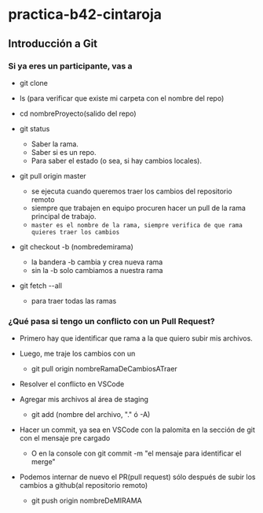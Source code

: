 # practica-b42-cintaroja

## Introducción a Git

### Si ya eres un participante, vas a 

- git clone <url>
- ls (para verificar que existe mi carpeta con el nombre del repo)
- cd nombreProyecto(salido del repo)
- git status 
    - Saber la rama.
    - Saber si es un repo.
    - Para saber el estado (o sea, si hay cambios locales).
- git pull origin master  
    - se ejecuta cuando queremos traer los cambios del repositorio remoto
    - siempre que trabajen en equipo procuren hacer un pull de la rama principal de trabajo.
    - ``` master es el nombre de la rama, siempre verifica de que rama quieres traer los cambios ```

- git checkout -b (nombredemirama)
    - la bandera -b cambia y crea nueva rama
    - sin la -b  solo cambiamos a nuestra rama
- git fetch --all
    - para traer todas las ramas

### ¿Qué pasa si tengo un conflicto con un Pull Request?

- Primero hay que identificar que rama a la que quiero subir mis archivos.
- Luego, me traje los cambios con un 
    - git pull origin nombreRamaDeCambiosATraer
- Resolver el conflicto en VSCode
- Agregar mis archivos al área de staging
    - git add (nombre del archivo, "." ó -A)
- Hacer un commit, ya sea en VSCode con la palomita en la sección de git con el mensaje pre cargado
    - O en la console con git commit -m "el mensaje para identificar el merge"

- Podemos internar de nuevo el PR(pull request) sólo después de subir los cambios a github(al repositorio remoto)
    - git push origin nombreDeMIRAMA

